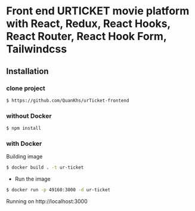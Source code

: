 # Front end URTICKET movie platform with React, Redux, React Hooks, React Router, React Hook Form, Tailwindcss

## Installation

### clone project

```bash
$ https://github.com/QuanKhs/urTicket-frontend
```

### without Docker

```bash
$ npm install
```

### with Docker

 Building image
```bash
$ docker build . -t ur-ticket
```
- Run the image
```bash
$ docker run -p 49160:3000 -d ur-ticket
```
Running on http://localhost:3000 

